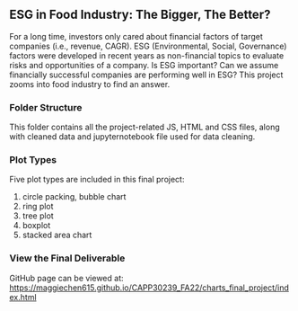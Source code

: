 ## ESG in Food Industry: The Bigger, The Better?  
For a long time, investors only cared about financial factors of target companies (i.e., revenue, CAGR). ESG (Environmental, Social, Governance) factors were developed in recent years as non-financial topics to evaluate risks and opportunities of a company. Is ESG important? Can we assume financially successful companies are performing well in ESG? This project zooms into food industry to find an answer.  


### Folder Structure  
This folder contains all the project-related JS, HTML and CSS files, along with cleaned data and jupyternotebook file used for data cleaning. 


### Plot Types  
Five plot types are included in this final project:  
1. circle packing, bubble chart
2. ring plot  
3. tree plot  
4. boxplot  
5. stacked area chart


### View the Final Deliverable  
GitHub page can be viewed at: https://maggiechen615.github.io/CAPP30239_FA22/charts_final_project/index.html